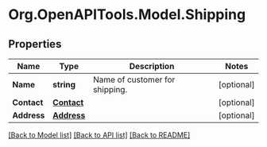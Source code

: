 # Org.OpenAPITools.Model.Shipping
## Properties

Name | Type | Description | Notes
------------ | ------------- | ------------- | -------------
**Name** | **string** | Name of customer for shipping. | [optional] 
**Contact** | [**Contact**](Contact.md) |  | [optional] 
**Address** | [**Address**](Address.md) |  | [optional] 

[[Back to Model list]](../README.md#documentation-for-models) [[Back to API list]](../README.md#documentation-for-api-endpoints) [[Back to README]](../README.md)


